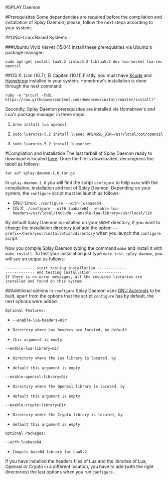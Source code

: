 #SPLAY Daemon

#Prerequisites
Some dependencies are required before the compilation and installation of Splay Daemon, please, follow the next steps according to your system.

##GNU-Linux Based Systems

###Ubuntu Vivid Vervet (15.04)
Install these prerequisites via Ubuntu's package manager:

```sudo apt-get install lua5.2 liblua5.2 liblua5.2-dev lua-socket lua-sec openssl```


##OS X: Lion (10.7), El Capitan (10.11)
Firstly, you must have [Xcode](http://developer.apple.com/xcode/) and [Homebrew](http://brew.sh/) installed in your system. Homebrew's installation is done through the next command:

```ruby -e "$(curl -fsSL https://raw.githubusercontent.com/Homebrew/install/master/install)"```

Secondly, Splay Daemon prerequisites are installed via Homebrew's and Lua's package manager in three steps:

1. ```brew install lua openssl```

1. ```sudo luarocks-5.2 install luasec OPENSSL_DIR=/usr/local/opt/openssl```

1. ```sudo luarocks-5.2 install luasocket```

#Compilation and Installation
The last tarball of Splay Daemon ready to download is located [here](https://github.com/splay-project/splay/blob/autoconfig/daemon/dist/splay-daemon-1.0.tar.gz?raw=true). Once the file is downloaded, decompress the taball as follows:

```tar xof splay-daemon-1.0.tar.gz```

In ```splay-daemon-1.0``` you will find the script ```configure``` to help ```make``` with the compilation, installation and test of Splay Deamon. Depending on your system, the ```configure``` script must be launch as follows:

- GNU-Linux: ```./configure --with-luabase64```
- OS X: ```./configure --with-luabase64 --enable-lua-headers=/usr/local/include --enable-lua-library=/usr/local/lib```

By default Splay Daemon is installed on your ```$HOME``` directory, if you want to change the installation directory just add the option ```--prefix=/here/your/installation/directory``` when you launch the ```configure``` script.

Now you compile Splay Daemon typing the command ```make``` and install it with ```make install```. To test your installation just type ```make test_splay-daemon```, you will see an output as follows:

```
------------- start testing installation -------------
------------- end testing installation -------------
If there is no error messages, all the required libraries are
installed and found on this system

```

##Additional options in ```configure```
Splay Daemon uses [GNU Autotools](http://www.gnu.org/software/autoconf/autoconf.html) to be built, apart from the options that the script ```configure``` has by default, the next options were added:

```Optional Features:```


- ```--enable-lua-headers=Dir```

- ```Directory where Lua headers are located, by default```

- ```this argument is empty```


```--enable-lua-library=Dir```


- ```Directory where the Lua library is located, by```

- ```default this argument is empty```


```--enable-openssl-library=Dir```


- ```Directory where the OpenSsl library is located, by```

- ```default this argument is empty```


```--enable-crypto-library=Dir```


- ```Directory where the Crypto library is located, by```

- ```default this argument is empty```


```Optional Packages:```


```--with-luabase64```


- ```Compile base64 library for Lua5.2```

If you have installed the headers files of Lua and the libraries of Lua, Openssl or Crypto in a different location, you have to add (with the right directories) the last options when you run ```configure``` .